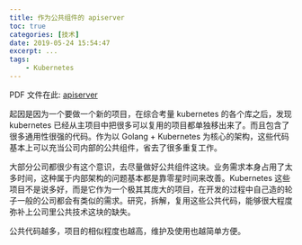 ```yaml
---
title: 作为公共组件的 apiserver
toc: true
categories: [技术]
date: 2019-05-24 15:54:47
excerpt: ...
tags:
    - Kubernetes
---
```


PDF 文件在此: [apiserver](/files/apiserver.pdf)

起因是因为一个要做一个新的项目，在综合考量 kubernetes 的各个库之后，发现 kubernetes 已经从主项目中把很多可以复用的项目都单独移出来了。而且包含了很多通用性很强的代码。作为以 Golang + Kubernetes 为核心的架构，这些代码基本上可以充当公司内部的公共组件，省去了很多重复工作。

大部分公司都很少有这个意识，去尽量做好公共组件这块。业务需求本身占用了太多时间，这种属于内部架构的问题基本都是靠零星时间来改善。Kubernetes 这些项目不是说多好，而是它作为一个极其其庞大的项目，在开发的过程中自己造的轮子一般的公司都会有类似的需求。研究，拆解，复用这些公共代码，能够很大程度弥补上公司里公共技术这块的缺失。

公共代码越多，项目的相似程度也越高，维护及使用也越简单方便。



